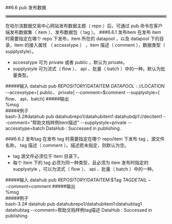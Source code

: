 ##6.6 pub  发布数据   
<hr style=" border:4px solid #A9A9A9;" />    
在哈尔滨数据交易中心网站发布数据主题（ repo ）后，可通过 pub 命令在客户端发布数据集（ item ）、发布数据包（ tag ）。
###6.6.1 发布item
在发布 item 时需要指定在哪个 repo 下发布，item 所在的 datapool ，以及 datapool 下的目录，item 的接入属性  （ accesstype ） ，item 描述（ comment ），数据类型（ supplystyle）。

* accesstype 可为 private 或者 public 。默认为 private。
* supplystyle 可为流式（ flow ）、 api 、批量（ batch ）中的一种。默认为批量类型。

 
#####输入
	datahub pub $REPOSITORY/$DATAITEM $DATAPOOL://$LOCATION --accesstype=[ public、 private]  --comment=$comment   --supplystyle=[ flow、 api、batch]
#####输出  
    %msg       	
#####例子  
    bash-3.2#datahub pub datahubrepo1/datahubitem1 datahubdp1://decitem1 --comment="帮助文档样例item描述" --supplystyle=private --accesstype=batch
	DataHub : Successed in publishing.  


###6.6.2 发布tag
在发布 tag 时需要指定在哪个 repo/item 下发布 tag ，源文件名称， tag 描述（  comment ）。描述若未指定，则默认为空。      

* tag 源文件必须位于 item 目录下。  
* 每个 item 下的 tag 必须为同一种类型，且必须为 item 发布时指定的 supplystyle ，可以为流式（ flow ）、 api 、批量（ batch ）中的一种。
 

#####输入
	datahub pub $REPOSITORY/$DATAITEM:$Tag $TAGDETAIL --comment=$comment
#####输出  
    %msg       	
#####例子  
    bash-3.2# datahub pub datahubrepo1/datahubitem1:datahubtag1 datahubtag --comment=帮助文档样例tag描述
	DataHub : Successed in publishing.  

